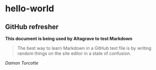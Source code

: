 # hello-world
## GitHub refresher

**This document is being used by Altagrave to test Markdown**
> The best way to learn Markdown in a GitHub text file is by writing random things on the site editor in a state of confusion.

*Damon Turcotte*
